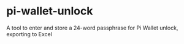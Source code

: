 # pi-wallet-unlock
A tool to enter and store a 24-word passphrase for Pi Wallet unlock, exporting to Excel
